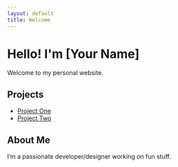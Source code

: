 ```yaml
---
layout: default
title: Welcome
---
```


# Hello! I'm [Your Name]

Welcome to my personal website.

## Projects

- [Project One](https://github.com/yourusername/project1)
- [Project Two](https://github.com/yourusername/project2)

## About Me

I’m a passionate developer/designer working on fun stuff.
